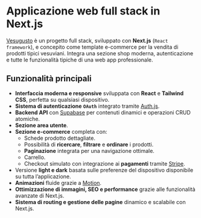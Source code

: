 # Applicazione web full stack in Next.js

[Vesugusto](https://nextjs-vesugusto.vercel.app) è un progetto full stack, sviluppato con **Next.js** (`React framework`), e concepito come template e-commerce per la vendita di prodotti tipici vesuviani. Integra una sezione shop moderna, autenticazione e tutte le funzionalità tipiche di una web app professionale.

## Funzionalità principali

- **Interfaccia moderna e responsive** sviluppata con **React** e **Tailwind CSS**, perfetta su qualsiasi dispositivo.
- **Sistema di autenticazione** **`OAuth`** integrato tramite [Auth.js](https://authjs.dev/).
- **Backend API** con [Supabase](https://supabase.com/) per contenuti dinamici e operazioni CRUD atomiche.
- **Sezione area utente**.
- **Sezione e-commerce** completa con:
  - Schede prodotto dettagliate.
  - Possibilità di **ricercare**, **filtrare** e **ordinare** i prodotti.
  - **Paginazione** integrata per una navigazione ottimale.
  - Carrello.
  - Checkout simulato con integrazione ai **pagamenti** tramite [Stripe](https://stripe.com).
- Versione **light e dark** basata sulle preferenze del dispositivo disponibile su tutta l’applicazione.
- **Animazioni** fluide grazie a [Motion](https://motion.dev/).
- **Ottimizzazione di immagini, SEO e performance** grazie alle funzionalità avanzate di Next.js.
- **Sistema di routing e gestione delle pagine** dinamico e scalabile con Next.js.

